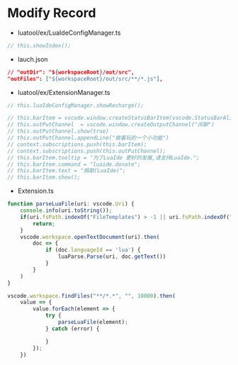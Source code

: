 # Modify Record

- luatool/ex/LuaIdeConfigManager.ts

``` TypeScript
// this.showIndex();
```

- lauch.json

``` Json
// "outDir": "${workspaceRoot}/out/src",
"outFiles": ["${workspaceRoot}/out/src/**/*.js"],
```

- luatool/ex/ExtensionManager.ts

``` TypeScript
// this.luaIdeConfigManager.showRecharge();
```

``` TypeScript
// this.barItem = vscode.window.createStatusBarItem(vscode.StatusBarAlignment.Left);
// this.outPutChannel  = vscode.window.createOutputChannel("闲聊")
// this.outPutChannel.show(true)
// this.outPutChannel.appendLine("做着玩的一个小功能")
// context.subscriptions.push(this.barItem);
// context.subscriptions.push(this.outPutChannel);
// this.barItem.tooltip = "为了LuaIde 更好的发展,请支持LuaIde.";
// this.barItem.command = "luaide.donate";
// this.barItem.text = "捐献(LuaIde)";
// this.barItem.show();
```

- Extension.ts

``` TypeScript
function parseLuaFile(uri: vscode.Uri) {
	console.info(uri.toString());
	if(uri.fsPath.indexOf("FileTemplates") > -1 || uri.fsPath.indexOf("FunTemplate") > -1){
		return;
	}
	vscode.workspace.openTextDocument(uri).then(
		doc => {
			if (doc.languageId == 'lua') {
				luaParse.Parse(uri, doc.getText())
			}
		}
	)
}

vscode.workspace.findFiles("**/*.*", "", 10000).then(
	value => {
		value.forEach(element => {
			try {
				parseLuaFile(element);
			} catch (error) {

			}
		});
	})
```